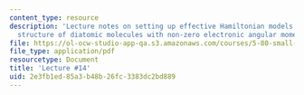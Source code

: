 ```yaml
---
content_type: resource
description: 'Lecture notes on setting up effective Hamiltonian models for rotation-vibration-electronic
  structure of diatomic molecules with non-zero electronic angular momenta. '
file: https://ol-ocw-studio-app-qa.s3.amazonaws.com/courses/5-80-small-molecule-spectroscopy-and-dynamics-fall-2008/2e3fb1ed85a3b48b26fc3383dc2bd889_14_580ln_fa08.pdf
file_type: application/pdf
resourcetype: Document
title: 'Lecture #14'
uid: 2e3fb1ed-85a3-b48b-26fc-3383dc2bd889
---
```

